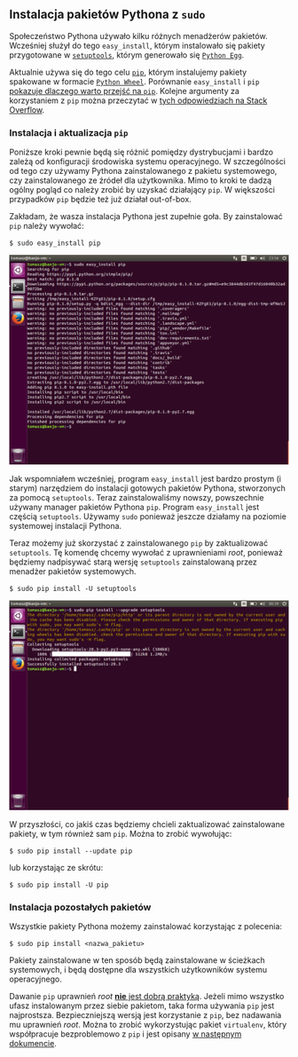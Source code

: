 ## Instalacja pakietów Pythona z `sudo`

Społeczeństwo Pythona używało kilku różnych menadżerów pakietów. Wcześniej służył do tego `easy_install`, którym instalowało się pakiety przygotowane w [`setuptools`](http://pythonhosted.org/setuptools/), którym generowało się [`Python Egg`](http://python-packaging-user-guide.readthedocs.org/en/latest/glossary/#term-egg).

Aktualnie używa się do tego celu [`pip`](https://pip.pypa.io/en/stable/), którym instalujemy pakiety spakowane w formacie [`Python Wheel`](http://pythonwheels.com/). Porównanie `easy_install` i `pip` [pokazuje dlaczego warto przejść na `pip`](http://python-packaging-user-guide.readthedocs.org/en/latest/pip_easy_install/). Kolejne argumenty za korzystaniem z `pip` można przeczytać w [tych odpowiedziach na Stack Overflow](http://stackoverflow.com/a/30408520/355800).


### Instalacja i aktualizacja `pip`

Poniższe kroki pewnie będą się różnić pomiędzy dystrybucjami i bardzo zależą od konfiguracji środowiska systemu operacyjnego. W szczególności od tego czy używamy Pythona zainstalowanego z pakietu systemowego, czy zainstalowanego ze źródeł dla użytkownika. Mimo to kroki te dadzą ogólny pogląd co należy zrobić by uzyskać działający `pip`. W większości przypadków `pip` będzie też już działał out-of-box.

Zakładam, że wasza instalacja Pythona jest zupełnie goła. By zainstalować `pip` należy wywołać:

```text
$ sudo easy_install pip
```
![](instalacja-pythona/ubuntu-15.10/04.png)

Jak wspomniałem wcześniej, program `easy_install` jest bardzo prostym (i starym) narzędziem do instalacji gotowych pakietów Pythona, stworzonych za pomocą `setuptools`. Teraz zainstalowaliśmy nowszy, powszechnie używany manager pakietów Pythona `pip`. Program `easy_install` jest częścią `setuptools`. Używamy `sudo` ponieważ jeszcze działamy na poziomie systemowej instalacji Pythona.

Teraz możemy już skorzystać z zainstalowanego `pip` by zaktualizować `setuptools`. Tę komendę chcemy wywołać z uprawnieniami _root_, ponieważ będziemy nadpisywać starą wersję `setuptools` zainstalowaną przez menadżer pakietów systemowych.

```text
$ sudo pip install -U setuptools
```
![](instalacja-pythona/ubuntu-15.10/05.png)

W przyszłości, co jakiś czas będziemy chcieli zaktualizować zainstalowane pakiety, w tym również sam `pip`. Można to zrobić wywołując:

```text
$ sudo pip install --update pip
```

lub korzystając ze skrótu:

```text
$ sudo pip install -U pip
```

### Instalacja pozostałych pakietów

Wszystkie pakiety Pythona możemy zainstalować korzystając z polecenia:

```text
$ sudo pip install <nazwa_pakietu>
```

Pakiety zainstalowane w ten sposób będą zainstalowane w ścieżkach systemowych, i będą dostępne dla wszystkich użytkowników systemu operacyjnego.

Dawanie `pip` uprawnień _root_ [**nie** jest dobrą praktyką](http://stackoverflow.com/a/21056000/355800). Jeżeli mimo wszystko ufasz instalowanym przez siebie pakietom, taka forma używania `pip` jest najprostsza. Bezpieczniejszą wersją jest korzystanie z `pip`, bez nadawania mu uprawnień _root_. Można to zrobić wykorzystując pakiet `virtualenv`, który współpracuje bezproblemowo z `pip` i jest opisany [w następnym dokumencie](instalacja-pakietow-pythona-z-virtualenv.md).
